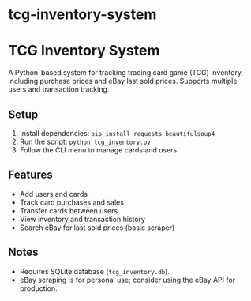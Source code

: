 # tcg-inventory-system
# TCG Inventory System
A Python-based system for tracking trading card game (TCG) inventory, including purchase prices and eBay last sold prices. Supports multiple users and transaction tracking.

## Setup
1. Install dependencies: `pip install requests beautifulsoup4`
2. Run the script: `python tcg_inventory.py`
3. Follow the CLI menu to manage cards and users.

## Features
- Add users and cards
- Track card purchases and sales
- Transfer cards between users
- View inventory and transaction history
- Search eBay for last sold prices (basic scraper)

## Notes
- Requires SQLite database (`tcg_inventory.db`).
- eBay scraping is for personal use; consider using the eBay API for production.
